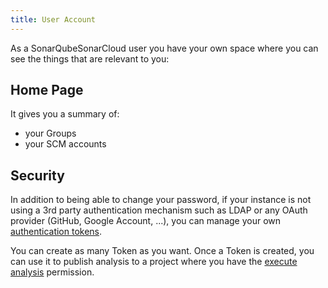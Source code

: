 ```yaml
---
title: User Account
---
```


As a <!-- sonarqube -->SonarQube<!-- /sonarqube --><!-- sonarcloud -->SonarCloud<!-- /sonarcloud --> user you have your own space where you can see the things that are relevant to you:

## Home Page

It gives you a summary of:

* your Groups
* your SCM accounts

## Security

In addition to being able to change your password, if your instance is not using a 3rd party authentication mechanism such as LDAP or any OAuth provider (GitHub, Google Account, ...), you can manage your own [authentication tokens](/user-token).

You can create as many Token as you want. Once a Token is created, you can use it to publish analysis to a project where you have the [execute analysis](/security/authorization) permission.

